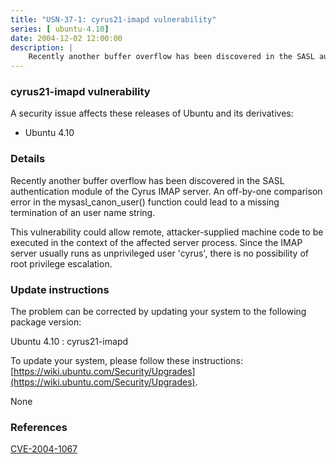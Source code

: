 ```yaml
---
title: "USN-37-1: cyrus21-imapd vulnerability"
series: [ ubuntu-4.10]
date: 2004-12-02 12:00:00
description: |
    Recently another buffer overflow has been discovered in the SASL authentication module of the Cyrus IMAP server. An off-by-one comparison error in the mysasl_canon_user() function could lead to a missing termination of an user name string.
--- 
```

 
 


### cyrus21-imapd vulnerability

A security issue affects these releases of Ubuntu and its derivatives:

* Ubuntu 4.10

### Details

Recently another buffer overflow has been discovered in the SASL authentication module of the Cyrus IMAP server. An off-by-one comparison error in the mysasl_canon_user() function could lead to a missing termination of an user name string.

This vulnerability could allow remote, attacker-supplied machine code to be executed in the context of the affected server process. Since the IMAP server usually runs as unprivileged user &#39;cyrus&#39;, there is no possibility of root privilege escalation.

### Update instructions

The problem can be corrected by updating your system to the following package version:

Ubuntu 4.10
 : cyrus21-imapd 

To update your system, please follow these instructions: [https://wiki.ubuntu.com/Security/Upgrades](https://wiki.ubuntu.com/Security/Upgrades).

None

### References

 
 [CVE-2004-1067](http://people.ubuntu.com/~ubuntu-security/cve/CVE-2004-1067)
 

